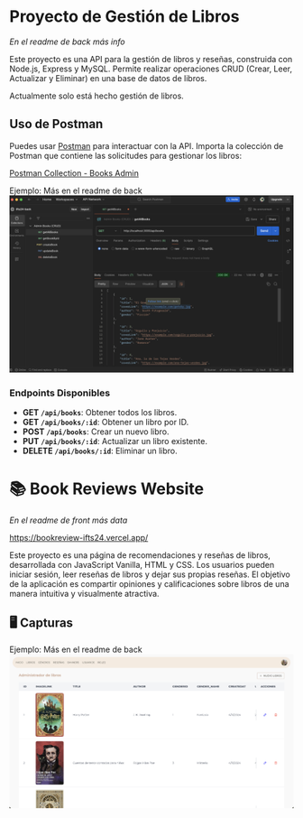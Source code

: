 # Proyecto de Gestión de Libros 
_En el readme de back más info_

Este proyecto es una API para la gestión de libros y reseñas, construida con Node.js, Express y MySQL. Permite realizar operaciones CRUD (Crear, Leer, Actualizar y Eliminar) en una base de datos de libros.

Actualmente solo está hecho gestión de libros. 

## Uso de Postman

Puedes usar [Postman](https://www.postman.com/) para interactuar con la API. Importa la colección de Postman que contiene las solicitudes para gestionar los libros:

[Postman Collection - Books Admin](https://www.postman.com/nativegaifts24/ifts24-back/collection/kpgsybx/books-admin)

Ejemplo: Más en el readme de back
![Get All Books](back/screenshots/books/getAllBooks.png)

### Endpoints Disponibles

- **GET `/api/books`**: Obtener todos los libros.
- **GET `/api/books/:id`**: Obtener un libro por ID.
- **POST `/api/books`**: Crear un nuevo libro.
- **PUT `/api/books/:id`**: Actualizar un libro existente.
- **DELETE `/api/books/:id`**: Eliminar un libro.


# 📚 Book Reviews Website
_En el readme de front más data_

https://bookreview-ifts24.vercel.app/

Este proyecto es una página de recomendaciones y reseñas de libros, desarrollada con JavaScript Vanilla, HTML y CSS. Los usuarios pueden iniciar sesión, leer reseñas de libros y dejar sus propias reseñas. El objetivo de la aplicación es compartir opiniones y calificaciones sobre libros de una manera intuitiva y visualmente atractiva.

## 🖥️ Capturas
Ejemplo: Más en el readme de back
  ![Captura de Pantalla 1](front/screenshots/1.png)